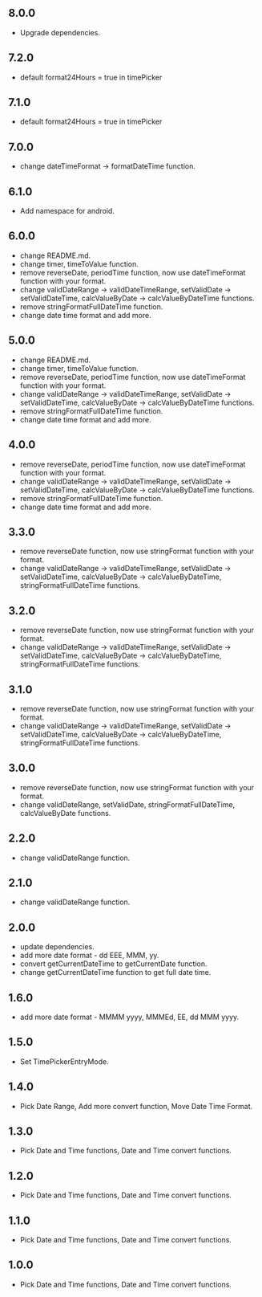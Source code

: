 ## 8.0.0

* Upgrade dependencies.

## 7.2.0

* default format24Hours = true in timePicker

## 7.1.0

* default format24Hours = true in timePicker

## 7.0.0

* change dateTimeFormat -> formatDateTime function.

## 6.1.0

* Add namespace for android.

## 6.0.0

* change README.md.
* change timer, timeToValue function.
* remove reverseDate, periodTime function, now use dateTimeFormat function with your format.
* change validDateRange -> validDateTimeRange, setValidDate -> setValidDateTime, calcValueByDate -> calcValueByDateTime functions.
* remove stringFormatFullDateTime function.
* change date time format and add more.

## 5.0.0

* change README.md.
* change timer, timeToValue function.
* remove reverseDate, periodTime function, now use dateTimeFormat function with your format.
* change validDateRange -> validDateTimeRange, setValidDate -> setValidDateTime, calcValueByDate -> calcValueByDateTime functions.
* remove stringFormatFullDateTime function.
* change date time format and add more.

## 4.0.0

* remove reverseDate, periodTime function, now use dateTimeFormat function with your format.
* change validDateRange -> validDateTimeRange, setValidDate -> setValidDateTime, calcValueByDate -> calcValueByDateTime functions.
* remove stringFormatFullDateTime function.
* change date time format and add more.

## 3.3.0

* remove reverseDate function, now use stringFormat function with your format.
* change validDateRange -> validDateTimeRange, setValidDate -> setValidDateTime, calcValueByDate -> calcValueByDateTime, stringFormatFullDateTime functions.

## 3.2.0

* remove reverseDate function, now use stringFormat function with your format.
* change validDateRange -> validDateTimeRange, setValidDate -> setValidDateTime, calcValueByDate -> calcValueByDateTime, stringFormatFullDateTime functions.

## 3.1.0

* remove reverseDate function, now use stringFormat function with your format.
* change validDateRange -> validDateTimeRange, setValidDate -> setValidDateTime, calcValueByDate -> calcValueByDateTime, stringFormatFullDateTime functions.

## 3.0.0

* remove reverseDate function, now use stringFormat function with your format.
* change validDateRange, setValidDate, stringFormatFullDateTime, calcValueByDate functions.

## 2.2.0

* change validDateRange function.

## 2.1.0

* change validDateRange function.

## 2.0.0

* update dependencies.
* add more date format - dd EEE, MMM, yy.
* convert getCurrentDateTime to getCurrentDate function.
* change getCurrentDateTime function to get full date time.

## 1.6.0

* add more date format - MMMM yyyy, MMMEd, EE, dd MMM yyyy.

## 1.5.0

* Set TimePickerEntryMode.

## 1.4.0

* Pick Date Range, Add more convert function, Move Date Time Format.

## 1.3.0

* Pick Date and Time functions, Date and Time convert functions.

## 1.2.0

* Pick Date and Time functions, Date and Time convert functions.

## 1.1.0

* Pick Date and Time functions, Date and Time convert functions.

## 1.0.0

* Pick Date and Time functions, Date and Time convert functions.
